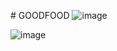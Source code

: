





#   G O O D F O O D 
 ![image](https://github.com/Divyesh411k/GOODFOOD/assets/130053296/c2fb4e7e-0454-4843-b036-bf5e71aeed38)

 ![image](https://github.com/Divyesh411k/GOODFOOD/assets/130053296/b262f7dc-843d-4756-8532-c016f25a4e79)
